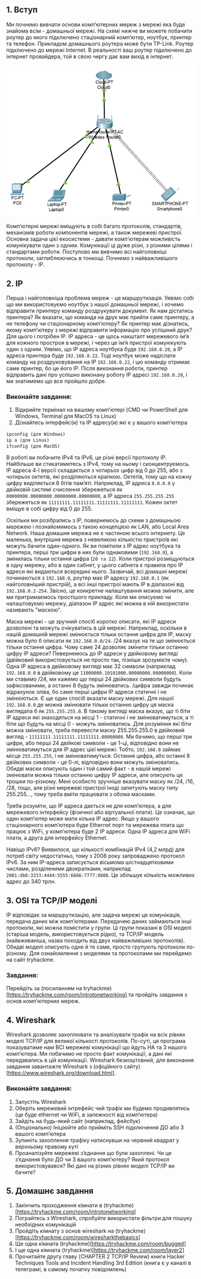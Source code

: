 ## 1. Вступ
Ми почнемо вивчати основи компʼютерних мереж з мережі яка буде знайома всім - домашньої мережі. На схемі нижче ви можете побачити роутер до якого підключено стаціонарний компʼютер, ноутбук, принтер та телефон. Прикладом домашнього роутера може бути TP-Link. Роутер підключено до мережі Internet. В реальності ваш роутер підключено до інтернет провайдера, той в свою чергу дає вам вихід в інтернет.

![Домашня мережа](https://github.com/sarin00/Course1-Intro-to-Cybersecruity/blob/main/%D1%8F%D0%94%D0%BE%D0%B4%D0%B0%D1%82%D0%BA%D0%BE%D0%B2%D1%96%20%D0%BC%D0%B0%D1%82%D0%B5%D1%80%D1%96%D0%B0%D0%BB%D0%B8/home_network.png)

Компʼютерні мережі вміщують в собі багато протоколів, стандартів, механізмів роботи компонентів мережі, а також мережеві пристрої. Основна задача цієї екосистеми - давати компʼютерам можливість комунікувати один з одним. Комунікації ці дуже різні, з різними цілями і стандартами роботи. Поступово ми вивчимо всі найголовніші протоколи, заглиблюючись в тонкощі. Почнемо з найважливішого протоколу - IP.

## 2. IP
Перша і найголовніша проблема мереж - це маршрутизація. Уявімо собі що ми використовуємо ноутбук з нашої домашньої мережі, і хочемо відправити принтеру команду роздрукувати документ. Як нам дістатись принтера? Як вказати, що команда на друк має прийти саме принтеру, а не телефону чи стаціонарному компʼютеру? Як принтер має дізнатись, якому компʼютеру з мережі відправити інформацію про успішний друк? Для цього і потрібен IP. IP адреса - це щось накшталт мережевого імʼя для кожного простроя в мережі, і через це імʼя пристрої комунікують один з одним. Уявімо, що IP адреса ноутбука буде `192.168.0.20`, а IP адреса принтера буде `192.168.0.22`. Тоді ноутбук може надіслати команду на роздруковування на IP `192.168.0.22`, і цю команду отримає саме принтер, бо це його IP. Після виконання роботи, принтер відправить дані про успішно виконану роботу IP адресі `192.168.0.20`, і ми знатимемо що все пройшло добре. 

### Виконайте завдання:
1. Відкрийте термінал на вашому компʼютері (CMD чи PowerShell для Windows, Terminal для MacOS та Linux)
2. Дізнайтесь інтерфейс(и) та IP адресу(и) які є у вашого компʼютера
```
ipconfig (для Windows)
ip a (для Linux)
ifconfig (для MacOS)
```

В роботі ви побачите IPv4 та IPv6, це різні версії протоколу IP. Найбільше ви стикатиметесь з IPv4, тому на ньому і сконцентруємось. IP адреса 4-ї версії складається з чотирьох цифр від 0 до 255, або з чотирьох октетів, які розділяються крапкою. Октетів, тому що на кожну цифру виділяється 8 бітів памʼяті. Наприклад, IP адреса `0.0.0.0` у двійковій системі счислення збережеться як `00000000.00000000.00000000.00000000`, а IP адреса `255.255.255.255` збережеться як `11111111.11111111.11111111.11111111`. Кожен октет вміщує в собі цифру від 0 до 255.

Оскільки ми розібрались з IP, повернемось до схеми з домашньою мережею і познайомимось з такою концепцією як LAN, або Local Area Network. Наша домашня мережа не є частиною всього інтернету. Це маленька, внутрішня мережа з невеликою кількістю пристроїв які можуть бачити один-одного. Як ви помітили з IP адрес ноутбука та принтера, перші три цифри в них були однаковими (`192.168.0`), а змінилась тільки остання цифра (`20 та 22`). Коли пристрої розміщуються в одну мережу, або в один сабнет, у цього сабнета є правила про IP адреси які видаються всередині нього. Зазвичай, всі домашні мережі починаються з `192.168.0`, роутер має IP адресу `192.168.0.1` (як найголовніший пристрій), а всі інші пристрої мають IP в діапазоні від `192.168.0.2-254`. Звісно, це конкретне налаштування можна змінити, але ми притримаємось простішого прикладу. Коли ми описуємо чи налаштовуємо мережу, діапазон IP адрес які можна в ній використати називають "маскою". 

Маска мережі - це зручний спосіб коротко описати, які IP адреси дозволені та можуть очікуватись в цій мережі. Наприклад, оскільки в нашій домашній мережі змінюється тільки остання цифра для IP, маску можна було б описати як `192.168.0.0/24`. /24 вказує на те що змінюється тільки остання цифра. Чому саме 24 дозволяє змінити тільки останню цифру IP адреси? Певернемось до IP адреси у двійковому вигляді (двійковий використовується не просто так, пізніше зрозумієте чому). Одна IP адреса в двійковому вигляді має 32 символи (наприклад `192.168.0.0` в двійковому це `11000000.10101000.00000000.00000000`). Коли ми ставимо /24, ми кажемо що перші 24 двійкових символи будуть зафіксованими, а останні 8 будуть змінюватись. /цифра завжди починає відрахунок зліва, бо саме перші цифри IP адреси статичні і не змінюються. Є ще один спосіб вказати маску мережі. Для нашої `192.168.0.0` де можна змінювати тільки останню цифру ця маска виглядала б як `255.255.255.0`. В такому вигляді маска вказує, що ті біти IP адреси які знаходяться на місці 1 - статичні і не змінюватимуться, а ті біти що будуть на місці 0 - можуть змінюватись. Для розуміння які біти можна змінювати, треба перевести маску 255.255.255.0 в двійковий вигляд - `11111111.11111111.11111111.00000000`. Ми бачимо, що перші три цифри, або перші 24 двійкові символи - це 1-ці, відповідно вони не змінюватимуться для IP адрес цієї мережі. Тобто, `192.168.0` займає місце `255.255.255`, і не змінюватимуться. Остання цифра, або останні 8 двійкових символи - це 0-лі, відповідно вони можуть змінюватись. Обидві маски описують один і той самий факт - в нашій мережі змінювати можна тільки останню цифру IP адреси, але описують це трошки по-різному. Мені особисто зручніше вказувати маску як /24, /16, /28, тощо, але різні мережеві пристрої іноді запитують маску типу 255.255..., тому треба вміти працювати з обома масками. 

Треба розуміти, що IP адреса дається не для компʼютера, а для мережевого інтерфейсу (фізичної або віртуальної плати). Це означає, що один компʼютер може мати кілька IP адрес. Якщо у вашого стаціонарного компʼютера буде Ethernet порт та мережева плата що працює з WiFi, у компʼютера буде 2 IP адреси. Одна IP адреса для WiFi плати, а друга для інтерфейсу Ethernet.  

Навіщо IPv6? Виявилося, що кількості комбінацій IPv4 (4,2 млрд) для потреб світу недостатньо, тому з 2008 року запроваджено протокол IPv6. За ним IP-адреса записується вісьмома шістнадцятковими числами, розділеними двокрапками, наприклад  `2001:db8:3333:4444:5555:6666:7777:8888`. Це збільшує кількість можливих адрес до 340 трлн.

## 3. OSI та TCP/IP моделі
IP відповідає за маршрутизацію, але задача мережі це комунікація, передача даних між компʼютерами. Передачею даних займаються інші протоколи, які можна помістити у групи. Ці групи показані в OSI моделі (старіша модель, використовується рідко), та TCP/IP модель (найвживаніша, назва походить від двух найважливіших протоколів). Обидві моделі описують одне й те саме, просто групують протоколи по-різному. Для ознайомлення з моделями та протоколами ми перейдемо на сайт tryhackme.

### Завдання:
Перейдіть за (посиланням на tryhackme)[https://tryhackme.com/room/introtonetworking] та пройдіть завдання з основ компʼютерних мереж.

## 4. Wireshark
Wireshark дозволяє захоплювати та аналізувати трафік на всіх рівнях моделі TCP/IP для великої кількості протоколів. По-суті, ця програма показуватиме нам ВСІ мережеві комунікації що йдуть НА та З нашого компʼютера. Ми побачимо не просто факт комунікації, а дані які передавались в цій комунікації. Wireshark безкоштовний, для виконання завдання завантажте Wireshark з (офіційного сайту)[https://www.wireshark.org/download.html]. 

### Виконайте завдання:
1. Запустіть Wireshark
2. Оберіть мережевий інтрефейс чий трафік ми будемо продивлятись (це буде ethernet чи WiFi, в залежності від компʼютера)
3. Зайдіть на будь-який сайт (наприклад, фейсбук)
4. (Опціонально) Ініціюйте або прийміть SSH підключення ДО або З вашого компʼютера
5. Зупиніть захоплення трафіку натиснувши на червний квадрат у верхньому правому куті
6. Проаналізуйте мережеві зʼєднання що були захоплені. Чи це зʼєднання було ДО чи З вашого компʼютеру? Який протокол використовувався? Які дані на різних рівнях моделі TCP/IP ви бачите? 

## 5. Домашнє завдання
1. Закінчить проходження кімнати в (tryhackme)[https://tryhackme.com/room/introtonetworking]
2. Пограйтесь з Wireshark, спробуйте використати фільтри для пошуку необхідних комунікацій
3. Пройдіть кімнату з основ wireshark на (tryhackme)[https://tryhackme.com/room/wiresharkthebasics]
4. Ще одна кімната (tryhackme)[https://tryhackme.com/room/bugged]
5. І ще одна кімната (tryhackme)[https://tryhackme.com/room/layer2]
6. Прочитайте другу главу (CHAPTER 2 TCP/IP Review) книги Hacker Techniques Tools and Incident Handling 3rd Edition (книга є у каналі в телеграмі, в самому початку повідомлень)
